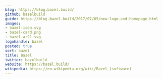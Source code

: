 ```yaml
---
blog: https://blog.bazel.build/
github: bazelbuild
guide: https://blog.bazel.build/2017/07/05/new-logo-and-homepage.html
images:
- bazel-icon.svg
- bazel-card.png
- bazel-ar21.svg
logohandle: bazel
posted: true
sort: bazel
title: Bazel
twitter: bazelbuild
website: https://bazel.build/
wikipedia: https://en.wikipedia.org/wiki/Bazel_(software)
---
```

